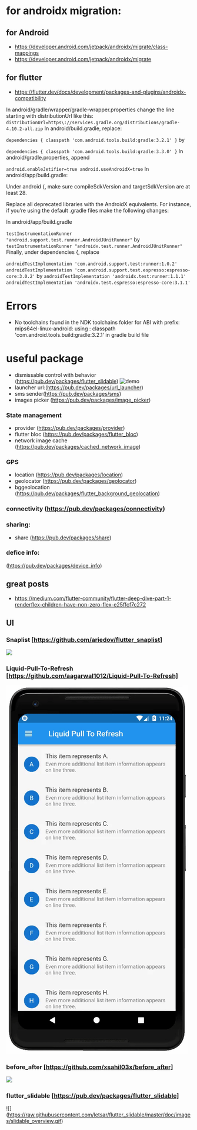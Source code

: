 
# for androidx migration:

## for Android
- https://developer.android.com/jetpack/androidx/migrate/class-mappings
- https://developer.android.com/jetpack/androidx/migrate

## for flutter
- https://flutter.dev/docs/development/packages-and-plugins/androidx-compatibility

In android/gradle/wrapper/gradle-wrapper.properties change the line starting with distributionUrl like this:
`distributionUrl=https\://services.gradle.org/distributions/gradle-4.10.2-all.zip`
In android/build.gradle, replace:

`dependencies {
    classpath 'com.android.tools.build:gradle:3.2.1'
}`
by


`dependencies {
    classpath 'com.android.tools.build:gradle:3.3.0'
}`
In android/gradle.properties, append

`android.enableJetifier=true
android.useAndroidX=true`
In android/app/build.gradle:

Under android {, make sure compileSdkVersion and targetSdkVersion are at least 28.

Replace all deprecated libraries with the AndroidX equivalents. For instance, if you’re using the default .gradle files make the following changes:

In android/app/build.gradle


`testInstrumentationRunner "android.support.test.runner.AndroidJUnitRunner"`
by
`testInstrumentationRunner "androidx.test.runner.AndroidJUnitRunner"`
Finally, under dependencies {, replace


`androidTestImplementation 'com.android.support.test:runner:1.0.2'
androidTestImplementation 'com.android.support.test.espresso:espresso-core:3.0.2'`
by
`androidTestImplementation 'androidx.test:runner:1.1.1'
androidTestImplementation 'androidx.test.espresso:espresso-core:3.1.1'`
# Errors
 - No toolchains found in the NDK toolchains folder for ABI with prefix: mips64el-linux-android:
  using : classpath 'com.android.tools.build:gradle:3.2.1' in gradle build file
# useful package
- dismissable control with behavior
(https://pub.dev/packages/flutter_slidable)
![demo](https://raw.githubusercontent.com/letsar/flutter_slidable/master/doc/images/slidable_overview.gif)
- launcher url:(https://pub.dev/packages/url_launcher)
- sms sender(https://pub.dev/packages/sms)
- images picker (https://pub.dev/packages/image_picker)
### State management
- provider (https://pub.dev/packages/provider)
- flutter bloc (https://pub.dev/packages/flutter_bloc)
- network image cache (https://pub.dev/packages/cached_network_image)

### GPS
 - location (https://pub.dev/packages/location)
 - geolocator (https://pub.dev/packages/geolocator)
 - bggeolocation (https://pub.dev/packages/flutter_background_geolocation)
### connectivity (https://pub.dev/packages/connectivity)
### sharing: 
  - share (https://pub.dev/packages/share)
### defice info: 
(https://pub.dev/packages/device_info)

## great posts
- https://medium.com/flutter-community/flutter-deep-dive-part-1-renderflex-children-have-non-zero-flex-e25ffcf7c272
## UI

### Snaplist [https://github.com/ariedov/flutter_snaplist]

![](https://camo.githubusercontent.com/290da53945fac576d9d362ffe40bcdf836def643/68747470733a2f2f6d656469612e67697068792e636f6d2f6d656469612f3237625448616c797765566f6332707353322f67697068792e676966)

### Liquid-Pull-To-Refresh [https://github.com/aagarwal1012/Liquid-Pull-To-Refresh]
![](https://github.com/aagarwal1012/Liquid-Pull-To-Refresh/blob/master/display/liquid.gif?raw=true)

### before_after [https://github.com/xsahil03x/before_after]

![](https://user-images.githubusercontent.com/25670178/61337576-978f1780-a853-11e9-9249-3637d0861ebb.gif)

### flutter_slidable [https://pub.dev/packages/flutter_slidable]

![] (https://raw.githubusercontent.com/letsar/flutter_slidable/master/doc/images/slidable_overview.gif)




